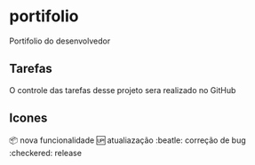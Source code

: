 # portifolio

Portifolio do desenvolvedor

## Tarefas

O controle das tarefas desse projeto sera realizado no GitHub

## Icones

:package: nova funcionalidade
:up: atualiazação
:beatle: correção de bug
:checkered: release